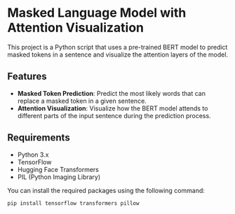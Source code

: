 # Masked Language Model with Attention Visualization

This project is a Python script that uses a pre-trained BERT model to predict masked tokens in a sentence and visualize the attention layers of the model.

## Features

- **Masked Token Prediction**: Predict the most likely words that can replace a masked token in a given sentence.
- **Attention Visualization**: Visualize how the BERT model attends to different parts of the input sentence during the prediction process.

## Requirements

- Python 3.x
- TensorFlow
- Hugging Face Transformers
- PIL (Python Imaging Library)

You can install the required packages using the following command:

```bash
pip install tensorflow transformers pillow

